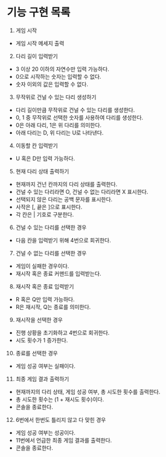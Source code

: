 # 기능 구현 목록

1. 게임 시작

- 게임 시작 메세지 출력

2. 다리 길이 입력받기

- 3 이상 20 이하의 자연수만 입력 가능하다.
- 0으로 시작하는 숫자는 입력할 수 없다.
- 숫자 이외의 값은 입력할 수 없다.

3. 무작위로 건널 수 있는 다리 생성하기

- 다리 길이만큼 무작위로 건널 수 있는 다리를 생성한다.
- 0, 1 중 무작위로 선택한 숫자를 사용하여 다리를 생성한다.
- 0은 아래 다리, 1은 위 다리를 의미한다.
- 아래 다리는 D, 위 다리는 U로 나타낸다.

4. 이동할 칸 입력받기

- U 혹은 D만 입력 가능하다.

5. 현재 다리 상태 출력하기

- 현재까지 건넌 칸까지의 다리 상태를 출력한다.
- 건널 수 있는 다리라면 O, 건널 수 없는 다리라면 X 표시한다.
- 선택되지 않은 다리는 공백 문자를 표시한다.
- 사작은 [, 끝은 ]으로 표시한다.
- 각 칸은 | 기호로 구분한다.

6. 건널 수 있는 다리를 선택한 경우

- 다음 칸을 입력받기 위해 4번으로 회귀한다.

7. 건널 수 없는 다리를 선택한 경우

- 게임이 실패한 경우이다.
- 재시작 혹은 종료 커맨드를 입력받는다.

8. 재시작 혹은 종료 입력받기

- R 혹은 Q만 입력 가능하다.
- R은 재시작, Q는 종료를 의미한다.

9. 재시작을 선택한 경우

- 진행 상황을 초기화하고 4번으로 회귀한다.
- 시도 횟수가 1 증가한다.

10. 종료를 선택한 경우

- 게임 성공 여부는 실패이다.

11. 최종 게임 결과 출력하기

- 현재까지의 다리 상태, 게임 성공 여부, 총 시도한 횟수를 출력한다.
- 총 시도한 횟수는 (1 + 재시도 횟수)이다.
- 콘솔을 종료한다.

12. 6번에서 한번도 틀리지 않고 다 맞힌 경우

- 게임 성공 여부는 성공이다.
- 11번에서 언급한 최종 게임 결과를 출력한다.
- 콘솔을 종료한다.
